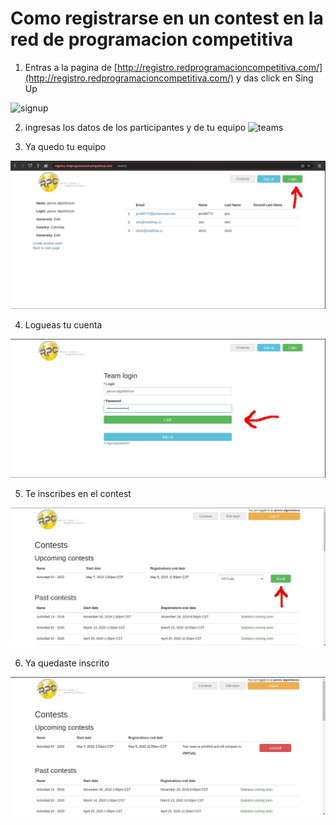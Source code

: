 # Como registrarse en un contest en la red de programacion competitiva 

1. Entras a la pagina de [http://registro.redprogramacioncompetitiva.com/](http://registro.redprogramacioncompetitiva.com/) y das click en Sing Up

![signup](https://raw.githubusercontent.com/semillero-competiva-EAFIT/docs/main/misc/img/rpc/1.jpeg)

2. ingresas los datos de los participantes y de tu equipo
![teams](https://raw.githubusercontent.com/semillero-competiva-EAFIT/docs/main/misc/img/rpc/2.jpeg)

3. Ya quedo tu equipo

![nombre](https://raw.githubusercontent.com/semillero-competiva-EAFIT/docs/main/misc/img/rpc/3.jpg)

4. Logueas tu cuenta

![añadir integrantes](https://raw.githubusercontent.com/semillero-competiva-EAFIT/docs/main/misc/img/rpc/4.jpg)

5. Te inscribes en el contest

![inscripcion](https://raw.githubusercontent.com/semillero-competiva-EAFIT/docs/main/misc/img/rpc/5.jpg)

6. Ya quedaste inscrito

![registro](https://raw.githubusercontent.com/semillero-competiva-EAFIT/docs/main/misc/img/rpc/6.jpg)

